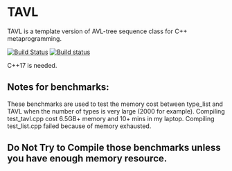 # TAVL
TAVL is a template version of AVL-tree sequence class for C++ metaprogramming.

[![Build Status](https://travis-ci.org/wxr001/TAVL.svg?branch=master)](https://travis-ci.org/wxr001/TAVL)
[![Build status](https://ci.appveyor.com/api/projects/status/hsuwd04xtc7lv3wl?svg=true)](https://ci.appveyor.com/project/wxr001/tavl)


C++17 is needed.

## Notes for benchmarks: 
These benchmarks are used to test the memory cost between type_list and TAVL when the number of types is very large (2000 for example).
Compiling test_tavl.cpp cost 6.5GB+ memory and 10+ mins in my laptop.
Compiling test_list.cpp failed because of  memory exhausted.

## Do Not Try to Compile those benchmarks unless you have enough memory resource.

